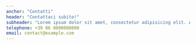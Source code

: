 ```yaml
---
anchor: "Contatti"
header: "Contattaci subito!"
subheader: "Lorem ipsum dolor sit amet, consectetur adipisicing elit. Aut eaque, laboriosam veritatis, quos non quis ad perspiciatis, totam corporis ea, alias ut unde."
telephone: +39 06 0000000000
email: contact@example.com
---
```

